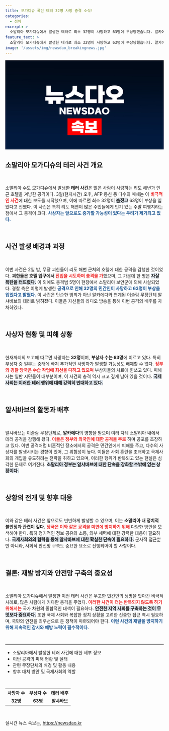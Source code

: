 ```yaml
---
title: 모가디슈 폭탄 테러 32명 사망 충격 소식!
categories:
  - 정치
excerpt: >
  소말리아 모가디슈에서 발생한 테러로 최소 32명이 사망하고 63명이 부상당했습니다. 알카에다 연계 무장단체 알샤바브가 배후를 자처하며, 피해가 더욱 커질 우려가 있는 상황입니다.
feature_text: >
  소말리아 모가디슈에서 발생한 테러로 최소 32명이 사망하고 63명이 부상당했습니다. 알카에다 연계 무장단체 알샤바브가 배후를 자처하며, 피해가 더욱 커질 우려가 있는 상황입니다.
image: '/assets/img/newsdao_breakingnews.jpg'
---
```


<p><img src="/assets/img/newsdao_breakingnews.jpg" alt="pcversion 속보" /></p>

<h2 data-ke-size="size26">소말리아 모가디슈의 테러 사건 개요</h2>

<p data-ke-size="size16">&nbsp;</p>

<p>소말리아 수도 모가디슈에서 발생한 <b>테러 사건</b>은 많은 사람이 사랑하는 리도 해변과 인근 호텔을 겨냥한 공격이다. 3일(현지시간) 오후, AFP 통신 등 다수의 매체는 이 <b><span style="color: #ee2323;">비극적인 사건</span></b>에 대한 보도를 시작했으며, 이에 따르면 최소 32명이 <b><span style="background-color: #21538527;">숨졌고</span></b> 63명이 부상을 입었다고 전했다. 이 사건은 특히 리도 해변이 많은 주민들에게 인기 있는 주말 여행지라는 점에서 그 충격이 크다. <b><span style="color: #1a5490;">사상자는 앞으로도 증가할 가능성이 있다는 우려가 제기되고 있다.</span></b></p>

<p data-ke-size="size16">&nbsp;</p>

<h2 data-ke-size="size26">사건 발생 배경과 과정</h2>

<p data-ke-size="size16">&nbsp;</p>

<p>이번 사건은 2일 밤, 무장 괴한들이 리도 해변 근처의 호텔에 대한 공격을 감행한 것이었다. <b>괴한들은 호텔 입구에서 <span style="color: #ee2323;">진입을 시도하며 총격을 가</span></b>했으며, 그 가운데 한 명은 <b><span style="background-color: #21538527;">자살 폭탄을 터뜨렸다.</span></b> 이 외에도 총격범 5명이 현장에서 소말리아 보안군에 의해 사살되었다. 경찰 측은 이렇게 발생한 <b><span style="color: #1a5490;">공격으로 인해 32명의 민간인이 사망하고 63명이 부상을 입었다고 밝혔다.</span></b> 이 사건은 단순한 범죄가 아닌 알카에다와 연계된 이슬람 무장단체 알샤바브의 테러로 밝혀졌다. 이들은 자신들의 라디오 방송을 통해 이번 공격의 배후를 자처하였다.</p>

<p data-ke-size="size16">&nbsp;</p>

<h2 data-ke-size="size26">사상자 현황 및 피해 상황</h2>

<p data-ke-size="size16">&nbsp;</p>

<p>현재까지의 보고에 따르면 사망자는 <b>32명</b>이며, <b>부상자 수는 63명</b>에 이르고 있다. 특히 부상자 중 일부는 중태에 빠져 추가적인 사망자가 발생할 가능성도 배제할 수 없다. <b><span style="color: #ee2323;">정부와 경찰 당국은 수습 작업에 최선을 다하고 있으며</span></b> 부상자들의 치료에 힘쓰고 있다. 피해자는 일반 시민들이 대부분이며, 이 사건의 충격 역시 크고 깊게 남아 있을 것이다. <b><span style="background-color: #21538527;">국제사회는 이러한 테러 행위에 대해 강력히 반대하고 있다.</span></b> </p>

<p data-ke-size="size16">&nbsp;</p>

<h2 data-ke-size="size26">알샤바브의 활동과 배후</h2>

<p data-ke-size="size16">&nbsp;</p>

<p>알샤바브는 이슬람 무장단체로, <b>알카에다</b>의 영향을 받으며 여러 차례 소말리아 내에서 테러 공격을 감행해 왔다. <b><span style="color: #ee2323;">이들은 정부와 외국인에 대한 공격을 주로</span></b> 하며 공포를 조장하고 있다. 이번 공격처럼 비혼적인 장소에서의 공격은 민간인에게 피해를 주고, 다수의 사상자를 발생시키는 경향이 있어, 그 위험성이 높다. 이들은 사회 혼란을 초래하고 국제사회의 개입을 유도하려는 전략을 취하고 있으며, 이러한 행위가 반복되고 있는 현실은 심각한 문제로 여겨진다. <b><span style="background-color: #21538527;">소말리아 정부는 알샤바브에 대한 단속을 강화할 수밖에 없는 상황이다.</span></b></p>

<p data-ke-size="size16">&nbsp;</p>

<h2 data-ke-size="size26">상황의 전개 및 향후 대응</h2>

<p data-ke-size="size16">&nbsp;</p>

<p>이와 같은 테러 사건은 앞으로도 빈번하게 발생할 수 있으며, 이는 <b>소말리아 내 정치적 불안정과 관련이 깊다.</b> <b><span style="color: #ee2323;">당국은 이와 같은 공격을 미연에 방지하기 위해</span></b> 다양한 방안을 모색해야 한다. 특히 정기적인 정보 공유와 소통, 외부 세력에 대한 강력한 대응이 필요하다. <b><span style="background-color: #21538527;">국제사회와의 협력을 통해 알샤바브에 대한 확실한 단속이 필요하다.</span></b> 군사적 접근뿐만 아니라, 사회적 안전망 구축도 중요한 요소로 진행되어야 할 사항이다. </p>

<p data-ke-size="size16">&nbsp;</p>

<h2 data-ke-size="size26">결론: 재발 방지와 안전망 구축의 중요성</h2>

<p data-ke-size="size16">&nbsp;</p>

<p>소말리아 모가디슈에서 발생한 이번 테러 사건은 무고한 민간인의 생명을 앗아간 비극적 사례로, 많은 사람에게 커다란 충격을 주었다. <b><span style="color: #ee2323;">이러한 사건이 더는 반복되지 않도록 하기 위해서는</span></b> 국가 차원의 종합적인 대책이 필요하다. <b><span style="background-color: #21538527;">안전한 지역 사회를 구축하는 것이 무엇보다 중요하다.</span></b> 또한 국제 사회와 복잡한 정치 상황을 고려한 신중한 접근 역시 필요하며, 국민의 안전을 최우선으로 둔 정책이 마련되어야 한다. <b><span style="color: #1a5490;">이런 사건의 재발을 방지하기 위해 지속적인 감시와 예방 노력이 필수적이다.</span></b></p>

<p data-ke-size="size16">&nbsp;</p>

<hr>

<ul>
<li>소말리아에서 발생한 테러 사건에 대한 세부 정보</li>
<li>이번 공격의 피해 현황 및 실태</li>
<li>관련 무장단체의 배경 및 활동 내용</li>
<li>향후 대처 방안 및 국제사회의 역할</li>
</ul>

<p data-ke-size="size16">&nbsp;</p>

<table>
  <tr>
    <td style="text-align: center; height: 17px;"><b>사망자 수</b></td>
    <td style="text-align: center; height: 17px;"><b>부상자 수</b></td>
    <td style="text-align: center; height: 17px;"><b>테러 배후</b></td>
  </tr>
  <tr>
    <td style="text-align: center; height: 17px;"><b>32명</b></td>
    <td style="text-align: center; height: 17px;"><b>63명</b></td>
    <td style="text-align: center; height: 17px;"><b>알샤바브</b></td>
  </tr>
</table>

<p data-ke-size="size16">&nbsp;</p>
실시간 뉴스 속보는, <a href="https://newsdao.kr" rel="dofollow">https://newsdao.kr</a>


